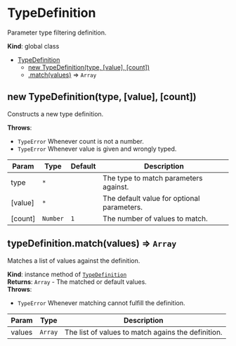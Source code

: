 <a name="TypeDefinition"></a>

# TypeDefinition
Parameter type filtering definition.

**Kind**: global class  

* [TypeDefinition](#TypeDefinition)
    * [new TypeDefinition(type, [value], [count])](#new_TypeDefinition_new)
    * [.match(values)](#TypeDefinition+match) ⇒ <code>Array</code>

<a name="new_TypeDefinition_new"></a>

## new TypeDefinition(type, [value], [count])
Constructs a new type definition.

**Throws**:

- <code>TypeError</code> Whenever count is not a number.
- <code>TypeError</code> Whenever value is given and wrongly typed.


| Param | Type | Default | Description |
| --- | --- | --- | --- |
| type | <code>\*</code> |  | The type to match parameters against. |
| [value] | <code>\*</code> |  | The default value for optional parameters. |
| [count] | <code>Number</code> | <code>1</code> | The number of values to match. |

<a name="TypeDefinition+match"></a>

## typeDefinition.match(values) ⇒ <code>Array</code>
Matches a list of values against the definition.

**Kind**: instance method of <code>[TypeDefinition](#TypeDefinition)</code>  
**Returns**: <code>Array</code> - The matched or default values.  
**Throws**:

- <code>TypeError</code> Whenever matching cannot fulfill the definition.


| Param | Type | Description |
| --- | --- | --- |
| values | <code>Array</code> | The list of values to match agains the definition. |

